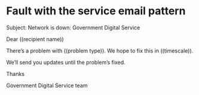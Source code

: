 # Fault with the service email pattern

Subject: Network is down: Government Digital Service

Dear ((recipient name))

There’s a problem with ((problem type)). We hope to fix this in ((timescale)).

We’ll send you updates until the problem’s fixed.

Thanks

Government Digital Service team
